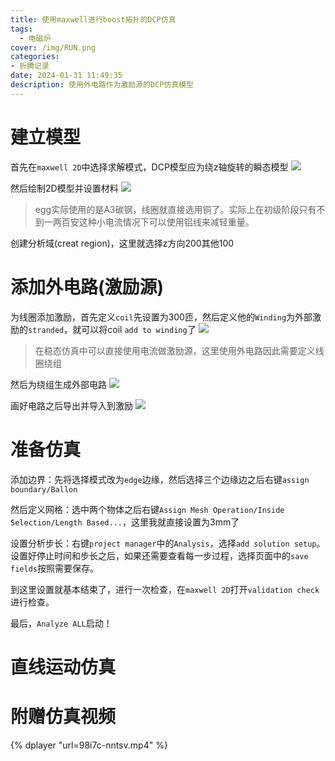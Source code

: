 ```yaml
---
title: 使用maxwell进行boost拓扑的DCP仿真
tags:
  - 电磁炉
cover: /img/RUN.png
categories:
- 折腾记录
date: 2024-01-31 11:49:35
description: 使用外电路作为激励源的DCP仿真模型
---
```

# 建立模型
首先在`maxwell 2D`中选择求解模式，DCP模型应为绕z轴旋转的瞬态模型
![](solution_type.png)

然后绘制2D模型并设置材料
![](model.png)
> egg实际使用的是A3碳钢，线圈就直接选用铜了。实际上在初级阶段只有不到一两百安这种小电流情况下可以使用铝线来减轻重量。

创建分析域(creat region)，这里就选择z方向200其他100

# 添加外电路(激励源)
为线圈添加激励，首先定义`coil`先设置为300匝，然后定义他的`Winding`为外部激励的`stranded`，就可以将coil `add to winding`了
![](assign_excitation.png)
> 在稳态仿真中可以直接使用电流做激励源，这里使用外电路因此需要定义线圈绕组

然后为绕组生成外部电路
![](creat_circuit.png)

画好电路之后导出并导入到激励
![](make_sph.png)

# 准备仿真
添加边界：先将选择模式改为`edge`边缘，然后选择三个边缘边之后右键`assign boundary/Ballon`

然后定义网格：选中两个物体之后右键`Assign Mesh Operation/Inside Selection/Length Based...`，这里我就直接设置为3mm了

设置分析步长：右键`project manager`中的`Analysis`，选择`add solution setup`。设置好停止时间和步长之后，如果还需要查看每一步过程，选择页面中的`save fields`按照需要保存。

到这里设置就基本结束了，进行一次检查，在`maxwell 2D`打开`validation check`进行检查。

最后，`Analyze ALL`启动！

# 直线运动仿真

# 附赠仿真视频

{% dplayer "url=98i7c-nntsv.mp4" %}
